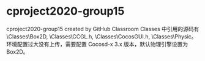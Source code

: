 # cproject2020-group15
cproject2020-group15 created by GitHub Classroom
Classes 中引用的源码有\Classes\Box2D, \Classes\CCGL.h, \Classes\CocosGUI.h, \Classes\Physic。
环境配置过大没有上传，需要配置 Cocosd-x 3.x 版本，默认物理引擎设置为Box2D。
